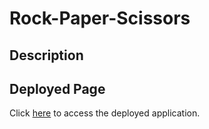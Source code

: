 # Rock-Paper-Scissors

## Description


## Deployed Page

Click [here](https://sareacct91.github.io/Rock-Paper-Scissors/) to access the deployed application.
